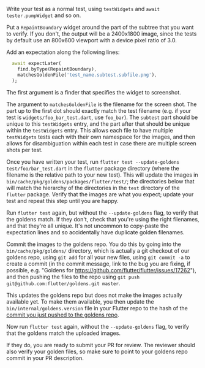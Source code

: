 Write your test as a normal test, using `testWidgets` and `await tester.pumpWidget` and so on.

Put a `RepaintBoundary` widget around the part of the subtree that you want to verify. If you don't, the output will be a 2400x1800 image, since the tests by default use an 800x600 viewport with a device pixel ratio of 3.0.

Add an expectation along the following lines:

```dart
  await expectLater(
    find.byType(RepaintBoundary),
    matchesGoldenFile('test_name.subtest.subfile.png'),
  );
```

The first argument is a finder that specifies the widget to screenshot.

The argument to `matchesGoldenFile` is the filename for the screen shot. The part up to the first dot should exactly match the test filename (e.g. if your test is `widgets/foo_bar_test.dart`, use `foo_bar`). The `subtest` part should be unique to this `testWidgets` entry, and the part after that should be unique within the `testWidgets` entry. This allows each file to have multiple `testWidgets` tests each with their own namespace for the images, and then allows for disambiguation within each test in case there are multiple screen shots per test.

Once you have written your test, run `flutter test --update-goldens test/foo/bar_test.dart` in the `flutter` package directory (where the filename is the relative path to your new test). This will update the images in `bin/cache/pkg/goldens/packages/flutter/test/`; the directories below that will match the hierarchy of the directories in the `test` directory of the `flutter` package. Verify that the images are what you expect; update your test and repeat this step until you are happy.

Run `flutter test` again, but without the `--update-goldens` flag, to verify that the goldens match. If they don't, check that you're using the right filenames, and that they're all unique. It's not uncommon to copy-paste the expectation lines and so accidentally have duplicate golden filenames.

Commit the images to the goldens repo. You do this by going into the `bin/cache/pkg/goldens/` directory, which is actually a git checkout of our goldens repo, using `git add` for all your new files, using `git commit -a` to create a commit (in the commit message, link to the bug you are fixing, if possible, e.g. "Goldens for https://github.com/flutter/flutter/issues/17262"), and then pushing the files to the repo using `git push git@github.com:flutter/goldens.git master`.

This updates the goldens repo but does not make the images actually available yet. To make them available, you then update the `bin/internal/goldens.version` file in your Flutter repo to the hash of the [commit you just pushed to the goldens repo](https://github.com/flutter/goldens/commits/master).

Now run `flutter test` again, without the `--update-goldens` flag, to verify that the goldens match the uploaded images.

If they do, you are ready to submit your PR for review. The reviewer should also verify your golden files, so make sure to point to your goldens repo commit in your PR description.
